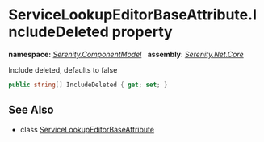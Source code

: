 # ServiceLookupEditorBaseAttribute.IncludeDeleted property
**namespace:** *[Serenity.ComponentModel](../../README.md#serenity.componentmodel-namespace)*   **assembly**: *[Serenity.Net.Core](../../README.md)*

Include deleted, defaults to false

```csharp
public string[] IncludeDeleted { get; set; }
```

## See Also

* class [ServiceLookupEditorBaseAttribute](../ServiceLookupEditorBaseAttribute.md)